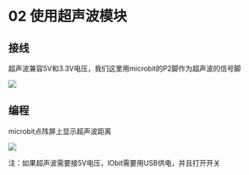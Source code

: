 # 02 使用超声波模块

## 接线  

超声波兼容5V和3.3V电压，我们这里用microbit的P2脚作为超声波的信号脚

![](https://s2.ax1x.com/2019/09/02/nC3HYQ.jpg) 

## 编程  

microbit点阵屏上显示超声波距离  

![](https://s2.ax1x.com/2019/09/02/nC3LSs.jpg)

 

注：如果超声波需要接5V电压，IObit需要用USB供电，并且打开开关